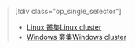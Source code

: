 > [!div class="op_single_selector"]
> * [<span data-ttu-id="631b9-101">Linux 叢集</span><span class="sxs-lookup"><span data-stu-id="631b9-101">Linux cluster</span></span>](../articles/hdinsight/hdinsight-hadoop-run-samples-linux.md)
> * [<span data-ttu-id="631b9-102">Windows 叢集</span><span class="sxs-lookup"><span data-stu-id="631b9-102">Windows cluster</span></span>](../articles/hdinsight/hdinsight-run-samples.md)
> 
> 

